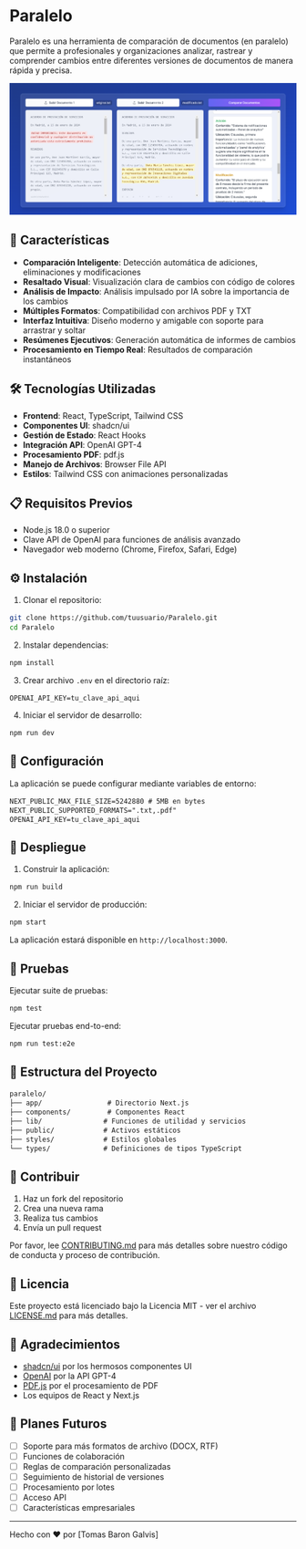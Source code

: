 # Paralelo

Paralelo es una herramienta de comparación de documentos (en paralelo) que permite a profesionales y organizaciones analizar, rastrear y comprender cambios entre diferentes versiones de documentos de manera rápida y precisa.

![Paralelo Screenshot](paralelo.png)

## 🚀 Características

- **Comparación Inteligente**: Detección automática de adiciones, eliminaciones y modificaciones
- **Resaltado Visual**: Visualización clara de cambios con código de colores
- **Análisis de Impacto**: Análisis impulsado por IA sobre la importancia de los cambios
- **Múltiples Formatos**: Compatibilidad con archivos PDF y TXT
- **Interfaz Intuitiva**: Diseño moderno y amigable con soporte para arrastrar y soltar
- **Resúmenes Ejecutivos**: Generación automática de informes de cambios
- **Procesamiento en Tiempo Real**: Resultados de comparación instantáneos

## 🛠️ Tecnologías Utilizadas

- **Frontend**: React, TypeScript, Tailwind CSS
- **Componentes UI**: shadcn/ui
- **Gestión de Estado**: React Hooks
- **Integración API**: OpenAI GPT-4
- **Procesamiento PDF**: pdf.js
- **Manejo de Archivos**: Browser File API
- **Estilos**: Tailwind CSS con animaciones personalizadas

## 📋 Requisitos Previos

- Node.js 18.0 o superior
- Clave API de OpenAI para funciones de análisis avanzado
- Navegador web moderno (Chrome, Firefox, Safari, Edge)

## ⚙️ Instalación

1. Clonar el repositorio:
```bash
git clone https://github.com/tuusuario/Paralelo.git
cd Paralelo
```

2. Instalar dependencias:
```bash
npm install
```

3. Crear archivo `.env` en el directorio raíz:
```env
OPENAI_API_KEY=tu_clave_api_aqui
```

4. Iniciar el servidor de desarrollo:
```bash
npm run dev
```

## 🔧 Configuración

La aplicación se puede configurar mediante variables de entorno:

```env
NEXT_PUBLIC_MAX_FILE_SIZE=5242880 # 5MB en bytes
NEXT_PUBLIC_SUPPORTED_FORMATS=".txt,.pdf"
OPENAI_API_KEY=tu_clave_api_aqui
```

## 🚀 Despliegue

1. Construir la aplicación:
```bash
npm run build
```

2. Iniciar el servidor de producción:
```bash
npm start
```

La aplicación estará disponible en `http://localhost:3000`.

## 🧪 Pruebas

Ejecutar suite de pruebas:
```bash
npm test
```

Ejecutar pruebas end-to-end:
```bash
npm run test:e2e
```

## 📁 Estructura del Proyecto

```
paralelo/
├── app/                # Directorio Next.js
├── components/         # Componentes React
├── lib/               # Funciones de utilidad y servicios
├── public/            # Activos estáticos
├── styles/            # Estilos globales
└── types/             # Definiciones de tipos TypeScript
```

## 🤝 Contribuir

1. Haz un fork del repositorio
2. Crea una nueva rama
3. Realiza tus cambios
4. Envía un pull request

Por favor, lee [CONTRIBUTING.md](CONTRIBUTING.md) para más detalles sobre nuestro código de conducta y proceso de contribución.

## 📄 Licencia

Este proyecto está licenciado bajo la Licencia MIT - ver el archivo [LICENSE.md](LICENSE.md) para más detalles.

## 🙏 Agradecimientos

- [shadcn/ui](https://ui.shadcn.com/) por los hermosos componentes UI
- [OpenAI](https://openai.com/) por la API GPT-4
- [PDF.js](https://mozilla.github.io/pdf.js/) por el procesamiento de PDF
- Los equipos de React y Next.js

## 🔮 Planes Futuros

- [ ] Soporte para más formatos de archivo (DOCX, RTF)
- [ ] Funciones de colaboración
- [ ] Reglas de comparación personalizadas
- [ ] Seguimiento de historial de versiones
- [ ] Procesamiento por lotes
- [ ] Acceso API
- [ ] Características empresariales

---

Hecho con ❤️ por [Tomas Baron Galvis]